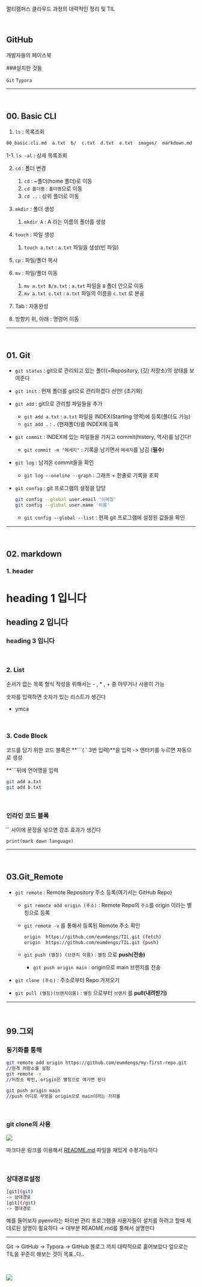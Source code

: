 멀티캠퍼스 클라우드 과정의 대략적인 정리 및 TIL

<br/>

## GitHub

개발자들의 페이스북


###설치한 것들<br/>

`Git`
`Typora`


---
<br/>

## 00. Basic CLI

1. `ls` : 목록조회

```bash
00_basic.cli.md  a.txt  b/  c.txt  d.txt  e.txt  images/  markdown.md
```
1-1. `ls -al` : 상세 목록조회


2. `cd` : 폴더 변경
   1. `cd` : ~폴더(home 폴더)로 이동
   2. `cd 폴더명` : `폴더명`으로 이동
   3. `cd ..` : 상위 폴더로 이동

3. `mkdir` : 폴더 생성
   1. `mkdir A` : A 라는 이름의 폴더를 생성

4. `touch` : 파일 생성
   1. `touch a.txt` : `a.txt` 파일을 생성(빈 파일)
5. `cp` : 파일/폴더 복사
6. `mv` : 파일/폴더 이동
   1. `mv a.txt B/a.txt` : `a.txt` 파일을 `B` 폴더 안으로 이동
   2. `mv a.txt c.txt` : `a.txt` 파일의 이름을 `c.txt` 로 뵨굥

7. Tab : 자동완성
8. 방향키 위, 아래 : 명령어 이동


---

<br/>


## 01. Git

- `git status` : git으로 관리되고 있는 폴더(=Repository, (깃) 저장소)의 상태를 보여준다

- `git init` : 현재 폴더를 git으로 관리하겠다 선언! (초기화)

- `git add` : git으로 관리할 파일들을 추가

  - `git add a.txt` : `a.txt` 파일을 INDEX(Starting 영역)에 등록(폴더도 가능)
  - `git add .` : `.` (현재폴더)를 INDEX에 등록

- `git commit` : INDEX에 있는 파일들을 가지고 commit(history, 역사)를 남긴다!

  - `git commit -m "메세지"` : 기록을 남기면서 `메세지`를 남김 (**필수**)

- `git log` : 남겨온 commit들을 확인

  - `git log --oneline --graph` : 그래프 + 한줄로 기록을 조회

- `git config` : git 프로그램의 설정을 담당

  ```bash
  git config --global user.email '이메일'
  git config --global user.name '이름'
  ```

  - `git config --global --list` : 현재 git 프로그램에 설정된 값들을 확인
  
  
---

<br/>

## 02. markdown

### 1. header


# heading 1 입니다

## heading 2 입니다

### heading 3 입니다
<br/>


### 2. List


순서가 없는 목록 형식 작성을 위해서는  - , * , +  중 아무거나 사용이 가능

숫자를 입력하면 숫자가 있는 리스트가 생긴다

- ymca

<br/>

### 3. Code Block


코드를 담기 위한 코드 블록은  **```( ` 3번 입력)**을 입력 -> 엔터키를 누르면 자동으로 생성

**```뒤에 언어명을 입력

```bash
git add a.txt
git add b.txt
```

<br/>

### 인라인 코드 블록


`` 사이에 문장을 넣으면 강조 효과가 생긴다

`print(mark down language)`

---
<br/>

## 03.Git_Remote

- `git remote` : Remote Repository 주소 등록(여기서는 GitHub Repo)

  - `git remote add origin (주소)` : Remote Repo의 `주소`를 origin 이라는 별칭으로 등록

  - `git remote -v` 를 통해서 등록된 Remote 주소 확인

    ```bash
    origin  https://github.com/eumdengs/TIL.git (fetch)
    origin  https://github.com/eumdengs/TIL.git (push)
    ```

    

  - `git push (별칭) (브랜치 이름)` : `별칭` 으로 **push(전송)** 

    - `git push origin main` : origin으로 main 브랜치를 전송

      

- `git clone (주소)` : 주소로부터 Repo 가져오기

- `git pull (별칭)(브랜치이름)` : `별칭` 으로부터 `브랜치` 를 **pull(내려받기)**
---


<br/>


## 99.그외

### **동기화를 통해** 

```bash
git remote add origin https://github.com/eumdengs/my-first-repo.git
//원격 저장소를 설정
git remote -v
//저장소 확인, origin은 별칭으로 여기면 된다

git push origin main
//push 어디로 무엇을 origin으로 main이라는 가지를
```
<br/>

### **git clone의 사용**

![](https://images.velog.io/images/gnobaaaar/post/7eef1ca5-784e-472b-9db6-2e3d16d1e193/03clone.jpg)


마크다운 링크를 이용해서 [README.md](http://readme.md) 파일을 재밌게 수정가능하다

<br/>

### 상대경로설정

```bash
[git](git)
-> 상대경로
[git](/git)
-> 절대경로
```

예를 들어보자 pyenv라는 파이썬 관리 프로그램을 사용자들이 설치를 하려고 할때
제대로된 설명이 필요하다 → 대부분 README.md를 통해서 설명한다

---

Git -> GitHub -> Typora -> GitHub 블로그 까지 대략적으로 훝어보았다
앞으로는 TIL을 꾸준히 해보는 것이 목표..다..

<br/>



![](https://media.giphy.com/media/cuPm4p4pClZVC/giphy.gif)
